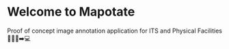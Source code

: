 # Welcome to Mapotate 
Proof of concept image annotation application for ITS and Physical Facilities  
:school::heavy_plus_sign::sweet_potato::arrow_right::computer: